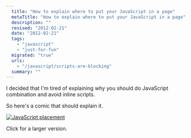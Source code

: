 ```yaml
---
  title: "How to explain where to put your JavaScript in a page"
  metaTitle: "How to explain where to put your JavaScript in a page"
  description: ""
  revised: "2012-02-21"
  date: "2012-02-21"
  tags: 
    - "javascript"
    - "just-for-fun"
  migrated: "true"
  urls: 
    - "/javascript/scripts-are-blocking"
  summary: ""
---
```

I decided that I'm tired of explaining why you should do JavaScript combination and avoid inline scripts.

So here's a comic that should explain it.

[![JavaScript placement][2]][1]

Click for a larger version.

  [1]: http://www.aaron-powell.com/get/web-dev/comic.png
  [2]: http://www.aaron-powell.com/get/web-dev/comic-small.png